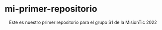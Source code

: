 # mi-primer-repositorio
<div align="center">
Este es nuestro primer repositorio para el grupo S1 de la MisionTic 2022
</div>
